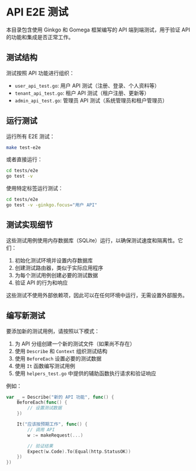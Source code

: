 # API E2E 测试

本目录包含使用 Ginkgo 和 Gomega 框架编写的 API 端到端测试，用于验证 API 的功能和集成是否正常工作。

## 测试结构

测试按照 API 功能进行组织：

- `user_api_test.go`: 用户 API 测试（注册、登录、个人资料等）
- `tenant_api_test.go`: 租户 API 测试（租户注册、更新等）
- `admin_api_test.go`: 管理员 API 测试（系统管理员和租户管理员）

## 运行测试

运行所有 E2E 测试：

```bash
make test-e2e
```

或者直接运行：

```bash
cd tests/e2e
go test -v
```

使用特定标签运行测试：

```bash
cd tests/e2e
go test -v -ginkgo.focus="用户 API"
```

## 测试实现细节

这些测试用例使用内存数据库（SQLite）运行，以确保测试速度和隔离性。它们：

1. 初始化测试环境并设置内存数据库
2. 创建测试路由器，类似于实际应用程序
3. 为每个测试用例创建必要的测试数据
4. 验证 API 的行为和响应

这些测试不使用外部依赖项，因此可以在任何环境中运行，无需设置外部服务。

## 编写新测试

要添加新的测试用例，请按照以下模式：

1. 为 API 分组创建一个新的测试文件（如果尚不存在）
2. 使用 `Describe` 和 `Context` 组织测试结构
3. 使用 `BeforeEach` 设置必要的测试数据
4. 使用 `It` 函数编写测试用例
5. 使用 `helpers_test.go` 中提供的辅助函数执行请求和验证响应

例如：

```go
var _ = Describe("新的 API 功能", func() {
    BeforeEach(func() {
        // 设置测试数据
    })

    It("应该按预期工作", func() {
        // 调用 API
        w := makeRequest(...)

        // 验证结果
        Expect(w.Code).To(Equal(http.StatusOK))
    })
})
```
